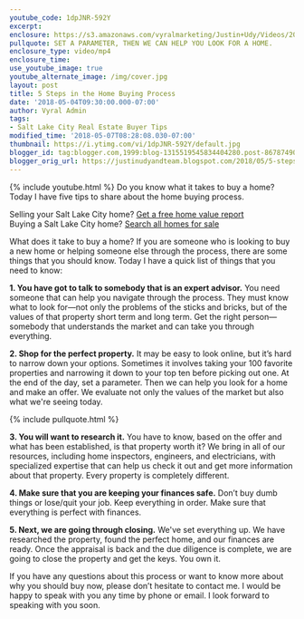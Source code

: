 ```yaml
---
youtube_code: 1dpJNR-592Y
excerpt:
enclosure: https://s3.amazonaws.com/vyralmarketing/Justin+Udy/Videos/2018/May/Salt+Lake+City+Real+Estate+Agent-+5+Steps+in+the+Home+Buying+Process.mp4
pullquote: SET A PARAMETER, THEN WE CAN HELP YOU LOOK FOR A HOME.
enclosure_type: video/mp4
enclosure_time:
use_youtube_image: true
youtube_alternate_image: /img/cover.jpg
layout: post
title: 5 Steps in the Home Buying Process
date: '2018-05-04T09:30:00.000-07:00'
author: Vyral Admin
tags:
- Salt Lake City Real Estate Buyer Tips
modified_time: '2018-05-07T08:28:08.030-07:00'
thumbnail: https://i.ytimg.com/vi/1dpJNR-592Y/default.jpg
blogger_id: tag:blogger.com,1999:blog-1315519545834404280.post-867874909492118507
blogger_orig_url: https://justinudyandteam.blogspot.com/2018/05/5-steps-in-home-buying-process.html
---
```

{% include youtube.html %}
Do you know what it takes to buy a home? Today I have five tips to share about the home buying process.

<div class="post-cta">
Selling your Salt Lake City home? <a href="http://www.justinudy.com/sell-your-home/" target="_blank">Get a free home value report</a><br>
Buying a Salt Lake City home? <a href="http://www.saltlakehomesearch.com/" target="_blank">Search all homes for sale</a>
</div>

What does it take to buy a home? If you are someone who is looking to buy a new home or helping someone else through the process, there are some things that you should know. Today I have a quick list of things that you need to know:

**1. You have got to talk to somebody that is an expert advisor.** You need someone that can help you navigate through the process. They must know what to look for—not only the problems of the sticks and bricks, but of the values of that property short term and long term. Get the right person—somebody that understands the market and can take you through everything.

**2. Shop for the perfect property.** It may be easy to look online, but it’s hard to narrow down your options. Sometimes it involves taking your 100 favorite properties and narrowing it down to your top ten before picking out one. At the end of the day, set a parameter. Then we can help you look for a home and make an offer. We evaluate not only the values of the market but also what we're seeing today.

{% include pullquote.html %}

**3. You will want to research it.** You have to know, based on the offer and what has been established, is that property worth it? We bring in all of our resources, including home inspectors, engineers, and electricians, with specialized expertise that can help us check it out and get more information about that property. Every property is completely different.

**4. Make sure that you are keeping your finances safe.** Don’t buy dumb things or lose/quit your job. Keep everything in order. Make sure that everything is perfect with finances.

**5. Next, we are going through closing.** We've set everything up. We have researched the property, found the perfect home, and our finances are ready. Once the appraisal is back and the due diligence is complete, we are going to close the property and get the keys. You own it.

If you have any questions about this process or want to know more about why you should buy now, please don’t hesitate to contact me. I would be happy to speak with you any time by phone or email. I look forward to speaking with you soon.
